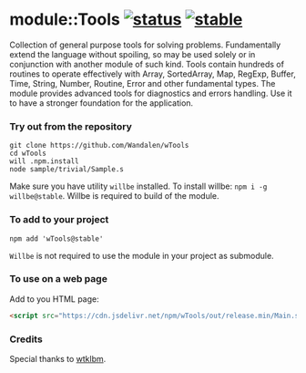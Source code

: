 
# module::Tools  [![status](https://github.com/Wandalen/wTools/actions/workflows/StandardPublish.yml/badge.svg)](https://github.com/Wandalen/wTools/actions/workflows/StandardPublish.yml) [![stable](https://img.shields.io/badge/stability-stable-brightgreen.svg)](https://github.com/emersion/stability-badges#stable)

Collection of general purpose tools for solving problems. Fundamentally extend the language without spoiling, so may be used solely or in conjunction with another module of such kind. Tools contain hundreds of routines to operate effectively with Array, SortedArray, Map, RegExp, Buffer, Time, String, Number, Routine, Error and other fundamental types. The module provides advanced tools for diagnostics and errors handling. Use it to have a stronger foundation for the application.


### Try out from the repository

```
git clone https://github.com/Wandalen/wTools
cd wTools
will .npm.install
node sample/trivial/Sample.s
```

Make sure you have utility `willbe` installed. To install willbe: `npm i -g willbe@stable`. Willbe is required to build of the module.

### To add to your project

```
npm add 'wTools@stable'
```

`Willbe` is not required to use the module in your project as submodule.

### To use on a web page

Add to you HTML page:

```html
<script src="https://cdn.jsdelivr.net/npm/wTools/out/release.min/Main.s"></script>
```

### Credits

Special thanks to [wtklbm](https://github.com/wtklbm).
